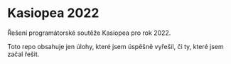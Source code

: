 # Kasiopea 2022

Řešení programátorské soutěže Kasiopea pro rok 2022.

Toto repo obsahuje jen úlohy, které jsem úspěšně vyřešil, či ty, které jsem začal řešit.
